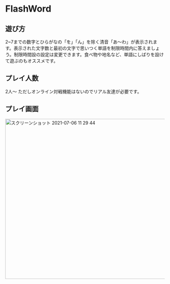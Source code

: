 # FlashWord

## 遊び方
2~7までの数字とひらがなの「を」「ん」を除く清音「あ～わ」が表示されます。表示された文字数と最初の文字で思いつく単語を制限時間内に答えましょう。制限時間設の設定は変更できます。食べ物や地名など、単語にしばりを設けて遊ぶのもオススメです。

## プレイ人数
2人〜 ただしオンライン対戦機能はないのでリアル友達が必要です。

## プレイ画面
<img width="506" alt="スクリーンショット 2021-07-06 11 29 44" src="https://user-images.githubusercontent.com/65482420/124533542-7a432180-de4d-11eb-826b-0b6e42a8910d.png">
